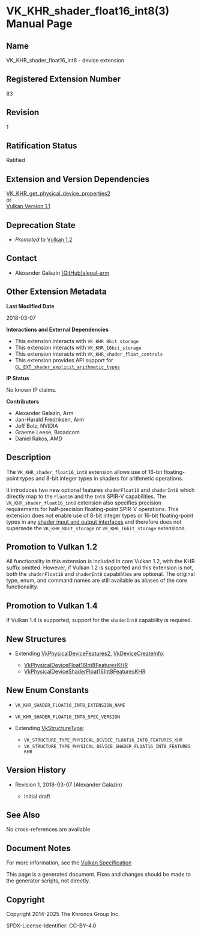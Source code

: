 # VK\_KHR\_shader\_float16\_int8(3) Manual Page

## Name

VK\_KHR\_shader\_float16\_int8 - device extension



## [](#_registered_extension_number)Registered Extension Number

83

## [](#_revision)Revision

1

## [](#_ratification_status)Ratification Status

Ratified

## [](#_extension_and_version_dependencies)Extension and Version Dependencies

[VK\_KHR\_get\_physical\_device\_properties2](https://registry.khronos.org/vulkan/specs/latest/man/html/VK_KHR_get_physical_device_properties2.html)  
or  
[Vulkan Version 1.1](#versions-1.1)

## [](#_deprecation_state)Deprecation State

- *Promoted* to [Vulkan 1.2](https://registry.khronos.org/vulkan/specs/latest/html/vkspec.html#versions-1.2-promotions)

## [](#_contact)Contact

- Alexander Galazin [\[GitHub\]alegal-arm](https://github.com/KhronosGroup/Vulkan-Docs/issues/new?body=%5BVK_KHR_shader_float16_int8%5D%20%40alegal-arm%0A%2AHere%20describe%20the%20issue%20or%20question%20you%20have%20about%20the%20VK_KHR_shader_float16_int8%20extension%2A)

## [](#_other_extension_metadata)Other Extension Metadata

**Last Modified Date**

2018-03-07

**Interactions and External Dependencies**

- This extension interacts with `VK_KHR_8bit_storage`
- This extension interacts with `VK_KHR_16bit_storage`
- This extension interacts with `VK_KHR_shader_float_controls`
- This extension provides API support for [`GL_EXT_shader_explicit_arithmetic_types`](https://github.com/KhronosGroup/GLSL/blob/main/extensions/ext/GL_EXT_shader_explicit_arithmetic_types.txt)

**IP Status**

No known IP claims.

**Contributors**

- Alexander Galazin, Arm
- Jan-Harald Fredriksen, Arm
- Jeff Bolz, NVIDIA
- Graeme Leese, Broadcom
- Daniel Rakos, AMD

## [](#_description)Description

The `VK_KHR_shader_float16_int8` extension allows use of 16-bit floating-point types and 8-bit integer types in shaders for arithmetic operations.

It introduces two new optional features `shaderFloat16` and `shaderInt8` which directly map to the `Float16` and the `Int8` SPIR-V capabilities. The `VK_KHR_shader_float16_int8` extension also specifies precision requirements for half-precision floating-point SPIR-V operations. This extension does not enable use of 8-bit integer types or 16-bit floating-point types in any [shader input and output interfaces](https://registry.khronos.org/vulkan/specs/latest/html/vkspec.html#interfaces-iointerfaces) and therefore does not supersede the `VK_KHR_8bit_storage` or `VK_KHR_16bit_storage` extensions.

## [](#_promotion_to_vulkan_1_2)Promotion to Vulkan 1.2

All functionality in this extension is included in core Vulkan 1.2, with the KHR suffix omitted. However, if Vulkan 1.2 is supported and this extension is not, both the `shaderFloat16` and `shaderInt8` capabilities are optional. The original type, enum, and command names are still available as aliases of the core functionality.

## [](#_promotion_to_vulkan_1_4)Promotion to Vulkan 1.4

If Vulkan 1.4 is supported, support for the `shaderInt8` capability is required.

## [](#_new_structures)New Structures

- Extending [VkPhysicalDeviceFeatures2](https://registry.khronos.org/vulkan/specs/latest/man/html/VkPhysicalDeviceFeatures2.html), [VkDeviceCreateInfo](https://registry.khronos.org/vulkan/specs/latest/man/html/VkDeviceCreateInfo.html):
  
  - [VkPhysicalDeviceFloat16Int8FeaturesKHR](https://registry.khronos.org/vulkan/specs/latest/man/html/VkPhysicalDeviceFloat16Int8FeaturesKHR.html)
  - [VkPhysicalDeviceShaderFloat16Int8FeaturesKHR](https://registry.khronos.org/vulkan/specs/latest/man/html/VkPhysicalDeviceShaderFloat16Int8FeaturesKHR.html)

## [](#_new_enum_constants)New Enum Constants

- `VK_KHR_SHADER_FLOAT16_INT8_EXTENSION_NAME`
- `VK_KHR_SHADER_FLOAT16_INT8_SPEC_VERSION`
- Extending [VkStructureType](https://registry.khronos.org/vulkan/specs/latest/man/html/VkStructureType.html):
  
  - `VK_STRUCTURE_TYPE_PHYSICAL_DEVICE_FLOAT16_INT8_FEATURES_KHR`
  - `VK_STRUCTURE_TYPE_PHYSICAL_DEVICE_SHADER_FLOAT16_INT8_FEATURES_KHR`

## [](#_version_history)Version History

- Revision 1, 2018-03-07 (Alexander Galazin)
  
  - Initial draft

## [](#_see_also)See Also

No cross-references are available

## [](#_document_notes)Document Notes

For more information, see the [Vulkan Specification](https://registry.khronos.org/vulkan/specs/latest/html/vkspec.html#VK_KHR_shader_float16_int8)

This page is a generated document. Fixes and changes should be made to the generator scripts, not directly.

## [](#_copyright)Copyright

Copyright 2014-2025 The Khronos Group Inc.

SPDX-License-Identifier: CC-BY-4.0